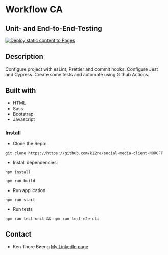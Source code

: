 # Workflow CA

## Unit- and End-to-End-Testing

[![Deploy static content to Pages](https://github.com/k12re/social-media-client-NOROFF/actions/workflows/pages.yml/badge.svg)](https://github.com/k12re/social-media-client-NOROFF/actions/workflows/pages.yml)

## Description

Configure project with esLint, Prettier and commit hooks. 
Configure Jest and Cypress.
Create some tests and automate using Github Actions.

## Built with

- HTML
- Sass
- Bootstrap
- Javascript

### Install

- Clone the Repo:
```
git clone https://https://github.com/k12re/social-media-client-NOROFF
```

- Install dependencies:

```
npm install
```

```
npm run build
```

- Run application

```
npm run start
```

- Run tests

```
npm run test-unit && npm run test-e2e-cli
```


## Contact

- Ken Thore Bøeng [My LinkedIn page](https://www.linkedin.com/in/ken-thore-bøeng-b2b1b3ba/)
